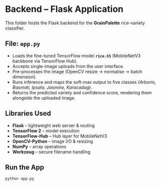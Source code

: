 # Backend – Flask Application

This folder hosts the Flask backend for the **GrainPalette** rice-variety classifier.

## File: `app.py`
- Loads the fine-tuned TensorFlow model **`rice.h5`** (MobileNetV3 backbone via TensorFlow Hub).  
- Accepts single-image uploads from the user interface.  
- Pre-processes the image (OpenCV resize → normalise → batch dimension).  
- Runs inference and maps the soft-max output to five classes *(Arborio, Basmati, Ipsala, Jasmine, Karacadag).*  
- Returns the predicted variety and confidence score, rendering them alongside the uploaded image.

## Libraries Used
- **Flask** – lightweight web server & routing  
- **TensorFlow 2** – model execution  
- **TensorFlow-Hub** – Hub layer for MobileNetV3  
- **OpenCV-Python** – image I/O & resizing  
- **NumPy** – array operations  
- **Werkzeug** – secure filename handling  

## Run the App
```bash
python app.py
